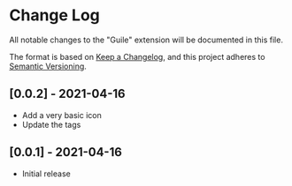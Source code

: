 # Change Log

All notable changes to the "Guile" extension will be documented in this file.

The format is based on [Keep a Changelog](https://keepachangelog.com/en/1.0.0/),
and this project adheres to [Semantic Versioning](https://semver.org/spec/v2.0.0.html).

## [0.0.2] - 2021-04-16

* Add a very basic icon
* Update the tags

## [0.0.1] - 2021-04-16

* Initial release
